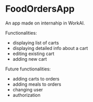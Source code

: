 # FoodOrdersApp

An app made on internahip in WorkAI.

Functionalities:
- displaying list of carts
- displaying detailed info about a cart
- editing existing cart
- adding new cart

Future functionalities:
- adding carts to orders
- adding meals to orders
- changing user
- authorization

